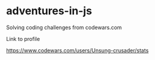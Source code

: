 # adventures-in-js
Solving coding challenges from codewars.com

Link to profile

https://www.codewars.com/users/Unsung-crusader/stats
